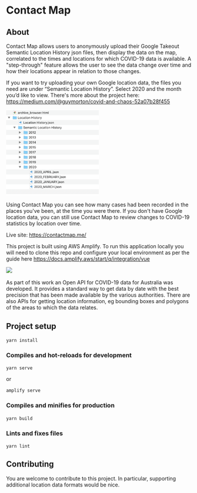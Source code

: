 # Contact Map

## About

Contact Map allows users to anonymously upload their Google Takeout Semantic Location History json files, then display the data on the map, correlated to the times and locations for which COVID-19 data is available. A "step-through" feature allows the user to see the data change over time and how their locations appear in relation to those changes.

If you want to try uploading your own Google location data, the files you need are under “Semantic Location History”. Select 2020 and the month you’d like to view. There's more about the project here: https://medium.com/@guymorton/covid-and-chaos-52a07b28f455

<img src="assets/semantic.png" width="50%">

Using Contact Map you can see how many cases had been recorded in the places you've been, at the time you were there. If you don't have Google location data, you can still use Contact Map to review changes to COVID-19 statistics by location over time.

Live site: https://contactmap.me/

This project is built using AWS Amplify. To run this application locally you will need to clone this repo and configure your local environment as per the guide here https://docs.amplify.aws/start/q/integration/vue

<img src="assets/demo.png">

As part of this work an Open API for COVID-19 data for Australia was developed. It provides a standard way to get data by date with the best precision that has been made available by the various authorities. There are also APIs for getting location information, eg bounding boxes and polygons of the areas to which the data relates.

## Project setup

```
yarn install
```

### Compiles and hot-reloads for development

```
yarn serve
```

or

```
amplify serve
```

### Compiles and minifies for production

```
yarn build
```

### Lints and fixes files

```
yarn lint
```

## Contributing

You are welcome to contribute to this project. In particular, supporting additional location data formats would be nice.
